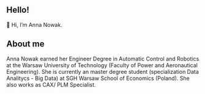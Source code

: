 ## Hello!
👋 Hi, I’m Anna Nowak.

## About me
Anna Nowak earned her Engineer Degree in Automatic Control and Robotics at the Warsaw University of Technology (Faculty of Power and Aeronautical Engineering).
She is currently an master degree student (specialization Data Analitycs - Big Data) at SGH Warsaw School of Economics (Poland).
She also works as CAX/ PLM Specialist.


<!---
anixnowak/anixnowak is a ✨ special ✨ repository because its `README.md` (this file) appears on your GitHub profile.
You can click the Preview link to take a look at your changes.
--->
